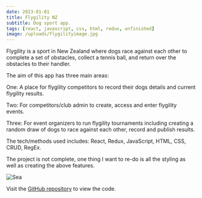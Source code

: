 ```yaml
---
date: 2023-01-01
title: Flygility NZ
subtitle: Dog sport app.
tags: [react, javascript, css, html, redux, unfinished]
image: /uploads/flygilityimage.jpg
---
```

Flygility is a sport in New Zealand where dogs race against each other to complete a set of obstacles, collect a tennis ball, and return over the obstacles to their handler.

The aim of this app has three main areas:

One: A place for flygility competitors to record their dogs details and current flygility results.

Two: For competitors/club admin to create, access and enter flygility events.

Three: For event organizers to run flygility tournaments including creating a random draw of dogs to race against each other, record and publish results.

The tech/methods used includes: React, Redux, JavaScript, HTML, CSS, CRUD, RegEx.

The project is not complete, one thing I want to re-do is all the styling as well as creating the above features.

![Sea](/uploads/accordion-dogs.png)

Visit the [GitHub repository](https://github.com/eleanor-tosh/flygility-project) to view the code.